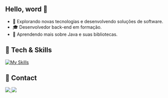 ## Hello, word 👋

- 🤔 Explorando novas tecnologias e desenvolvendo soluções de software.
- 🎓 Desenvolvedor back-end em formação.
- 🌱 Aprendendo mais sobre Java e suas bibliotecas.


## 🚀 Tech & Skills
[![My Skills](https://skillicons.dev/icons?i=java,python,mysql,postgres)](https://skillicons.dev)

## 💼 Contact
<div>
  <a href="https://www.linkedin.com/in/leonan-teixeira" target="_blank"><image src="https://img.shields.io/badge/LinkedIn-0077B5?style=for-the-badge&logo=linkedin&logoColor=white" target="_blank"</a>
  <a href="mailto:leonanteixeira@gmail.com" target="_blank"><image src="https://img.shields.io/badge/Gmail-D14836?style=for-the-badge&logo=gmail&logoColor=white" target="_blank"</a>
</div>
